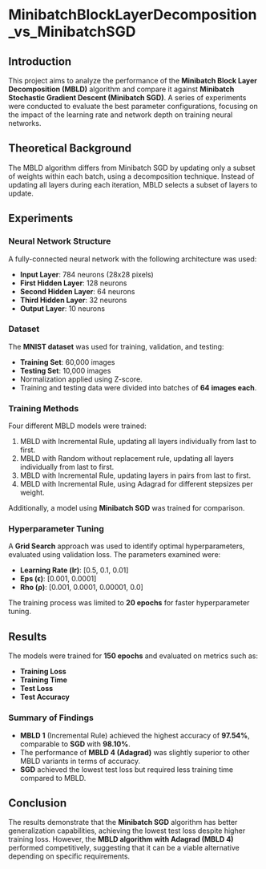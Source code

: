# MinibatchBlockLayerDecomposition_vs_MinibatchSGD

## Introduction
This project aims to analyze the performance of the **Minibatch Block Layer Decomposition (MBLD)** algorithm and compare it against **Minibatch Stochastic Gradient Descent (Minibatch SGD)**. A series of experiments were conducted to evaluate the best parameter configurations, focusing on the impact of the learning rate and network depth on training neural networks.

## Theoretical Background
The MBLD algorithm differs from Minibatch SGD by updating only a subset of weights within each batch, using a decomposition technique. Instead of updating all layers during each iteration, MBLD selects a subset of layers to update.

## Experiments
### Neural Network Structure
A fully-connected neural network with the following architecture was used:
- **Input Layer**: 784 neurons (28x28 pixels)
- **First Hidden Layer**: 128 neurons
- **Second Hidden Layer**: 64 neurons
- **Third Hidden Layer**: 32 neurons
- **Output Layer**: 10 neurons

### Dataset
The **MNIST dataset** was used for training, validation, and testing:
- **Training Set**: 60,000 images
- **Testing Set**: 10,000 images
- Normalization applied using Z-score.
- Training and testing data were divided into batches of **64 images each**.

### Training Methods
Four different MBLD models were trained:
1. MBLD with Incremental Rule, updating all layers individually from last to first.
2. MBLD with Random without replacement rule, updating all layers individually from last to first.
3. MBLD with Incremental Rule, updating layers in pairs from last to first.
4. MBLD with Incremental Rule, using Adagrad for different stepsizes per weight.

Additionally, a model using **Minibatch SGD** was trained for comparison.

### Hyperparameter Tuning
A **Grid Search** approach was used to identify optimal hyperparameters, evaluated using validation loss. The parameters examined were:
- **Learning Rate (lr)**: [0.5, 0.1, 0.01]
- **Eps (ϵ)**: [0.001, 0.0001]
- **Rho (ρ)**: [0.001, 0.0001, 0.00001, 0.0]

The training process was limited to **20 epochs** for faster hyperparameter tuning.

## Results
The models were trained for **150 epochs** and evaluated on metrics such as:
- **Training Loss**
- **Training Time**
- **Test Loss**
- **Test Accuracy**

### Summary of Findings
- **MBLD 1** (Incremental Rule) achieved the highest accuracy of **97.54%**, comparable to **SGD** with **98.10%**.
- The performance of **MBLD 4 (Adagrad)** was slightly superior to other MBLD variants in terms of accuracy.
- **SGD** achieved the lowest test loss but required less training time compared to MBLD.

## Conclusion
The results demonstrate that the **Minibatch SGD** algorithm has better generalization capabilities, achieving the lowest test loss despite higher training loss. However, the **MBLD algorithm with Adagrad (MBLD 4)** performed competitively, suggesting that it can be a viable alternative depending on specific requirements.


